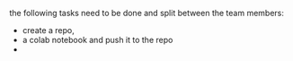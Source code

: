 the following tasks need to be done and split between the team members:

- create a repo, 
- a colab notebook and push it to the repo
-
